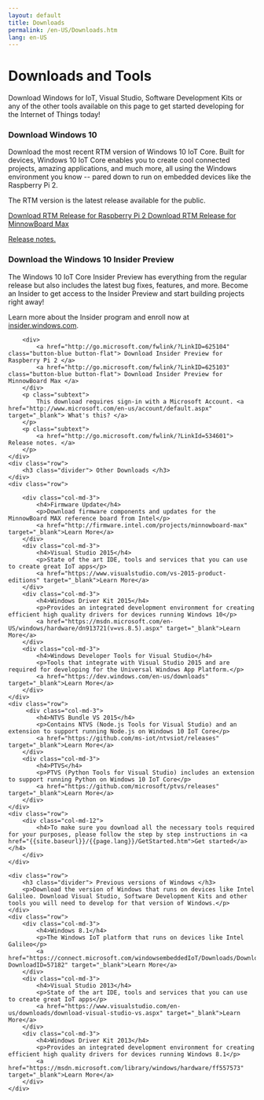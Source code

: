 ```yaml
---
layout: default
title: Downloads
permalink: /en-US/Downloads.htm
lang: en-US
---
```


<div class="row section-heading">
    <div class="col-md-6">
        <h1>Downloads and Tools</h1>
        <p>Download Windows for IoT, Visual Studio, Software Development Kits or any of the other tools available on this page to get started developing for the Internet of Things today!</p>
    </div>
    <div class="col-md-6">
        <div class="downloads-image"></div>
    </div>
</div>
<div class="col-md-12">
	<div class="col-md-6 ">
		<h3 class="divider">Download Windows 10</h3>
		<div class="preview">
			<p> 
				Download the most recent RTM version of Windows 10 IoT Core. Built for devices, Windows 10 IoT Core enables you to create cool connected projects, amazing applications, and much more, all using the Windows environment you know -- pared down to run on embedded devices like the Raspberry Pi 2. 
			</p>
			<p> 
				The RTM version is the latest release available for the public.
			</p>
		</div>
		<div>		
			<a href="http://go.microsoft.com/fwlink/?LinkId=619755" class="button-blue button-flat"> Download RTM Release for Raspberry Pi 2 </a>
			<a href="http://go.microsoft.com/fwlink/?LinkId=619756" class="button-blue button-flat"> Download RTM Release for MinnowBoard Max </a>
		</div>
		<p class="subtext">
			<a href="http://go.microsoft.com/fwlink/?LinkId=534601"> Release notes. </a>
		</p>
	</div>
	<div class="col-md-6">
		<h3 class="divider">Download the Windows 10 Insider Preview</h3>
		<div class="preview">
			<p> 
				The Windows 10 IoT Core Insider Preview has everything from the regular release but also includes the latest bug fixes, features, and more. Become an Insider to get access to the Insider Preview and start building projects right away!
			</p>
			<p> 
				Learn more about the Insider program and enroll now at <a href="http://insider.windows.com">insider.windows.com</a>.
			</p>
		</div>
		
		<div>		
			<a href="http://go.microsoft.com/fwlink/?LinkID=625104" class="button-blue button-flat"> Download Insider Preview for Raspberry Pi 2 </a>
			<a href="http://go.microsoft.com/fwlink/?LinkID=625103" class="button-blue button-flat"> Download Insider Preview for MinnowBoard Max </a>
		</div>
		<p class="subtext">
			This download requires sign-in with a Microsoft Account. <a href="http://www.microsoft.com/en-us/account/default.aspx" target="_blank"> What's this? </a> 
		</p>
		<p class="subtext">
			<a href="http://go.microsoft.com/fwlink/?LinkId=534601"> Release notes. </a>
		</p>
	</div>
	<div class="row">
		<h3 class="divider"> Other Downloads </h3>
	</div>
	<div class="row">
		
		<div class="col-md-3">
			<h4>Firmware Update</h4>
			<p>Download firmware components and updates for the MinnowBoard MAX reference board from Intel</p>
			<a href="http://firmware.intel.com/projects/minnowboard-max" target="_blank">Learn More</a>
		</div>
		<div class="col-md-3">
			<h4>Visual Studio 2015</h4>
			<p>State of the art IDE, tools and services that you can use to create great IoT apps</p>
			<a href="https://www.visualstudio.com/vs-2015-product-editions" target="_blank">Learn More</a>
		</div>
		<div class="col-md-3">
			<h4>Windows Driver Kit 2015</h4>
			<p>Provides an integrated development environment for creating efficient high quality drivers for devices running Windows 10</p>
			<a href="https://msdn.microsoft.com/en-US/windows/hardware/dn913721(v=vs.8.5).aspx" target="_blank">Learn More</a>
		</div>
		<div class="col-md-3">
			<h4>Windows Developer Tools for Visual Studio</h4>
			<p>Tools that integrate with Visual Studio 2015 and are required for developing for the Universal Windows App Platform.</p>
			<a href="https://dev.windows.com/en-us/downloads" target="_blank">Learn More</a>
		</div>
	</div>
	<div class="row">
		 <div class="col-md-3">
			<h4>NTVS Bundle VS 2015</h4>
			<p>Contains NTVS (Node.js Tools for Visual Studio) and an extension to support running Node.js on Windows 10 IoT Core</p>
			<a href="https://github.com/ms-iot/ntvsiot/releases" target="_blank">Learn More</a>
		</div>
		<div class="col-md-3">
			<h4>PTVS</h4>
			<p>PTVS (Python Tools for Visual Studio) includes an extension to support running Python on Windows 10 IoT Core</p>
			<a href="https://github.com/microsoft/ptvs/releases" target="_blank">Learn More</a>
		</div>
	</div>
	<div class="row">
		<div class="col-md-12">
			<h4>To make sure you download all the necessary tools required for your purposes, please follow the step by step instructions in <a href="{{site.baseurl}}/{{page.lang}}/GetStarted.htm">Get started</a></h4>
		</div>
	</div>
	
	<div class="row">
		<h3 class="divider"> Previous versions of Windows </h3>
		<p>Download the version of Windows that runs on devices like Intel Galileo. Download Visual Studio, Software Development Kits and other tools you will need to develop for that version of Windows.</p>
	</div>
	<div class="row">
		<div class="col-md-3">
			<h4>Windows 8.1</h4>
			<p>The Windows IoT platform that runs on devices like Intel Galileo</p>
			<a href="https://connect.microsoft.com/windowsembeddedIoT/Downloads/DownloadDetails.aspx?DownloadID=57182" target="_blank">Learn More</a>
		</div>
		<div class="col-md-3">
			<h4>Visual Studio 2013</h4>
			<p>State of the art IDE, tools and services that you can use to create great IoT apps</p>
			<a href="https://www.visualstudio.com/en-us/downloads/download-visual-studio-vs.aspx" target="_blank">Learn More</a>
		</div>
		<div class="col-md-3">
			<h4>Windows Driver Kit 2013</h4>
			<p>Provides an integrated development environment for creating efficient high quality drivers for devices running Windows 8.1</p>
			<a href="https://msdn.microsoft.com/library/windows/hardware/ff557573" target="_blank">Learn More</a>
		</div>
	</div>
</div>


